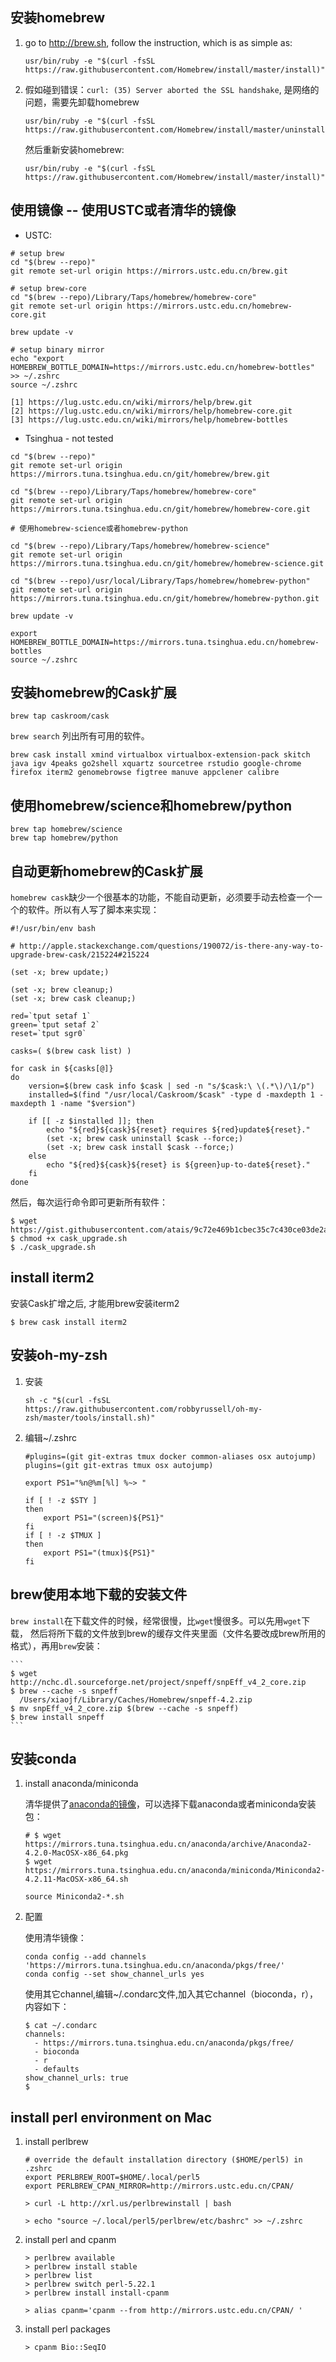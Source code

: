 
## 安装homebrew 

1. go to http://brew.sh, follow the instruction, which is as simple as:

	```
	usr/bin/ruby -e "$(curl -fsSL https://raw.githubusercontent.com/Homebrew/install/master/install)"
	```

2. 假如碰到错误：```curl: (35) Server aborted the SSL handshake```, 是网络的问题，需要先卸载homebrew

	```
	usr/bin/ruby -e "$(curl -fsSL https://raw.githubusercontent.com/Homebrew/install/master/uninstall)"
	```

    然后重新安装homebrew:

	```
	usr/bin/ruby -e "$(curl -fsSL https://raw.githubusercontent.com/Homebrew/install/master/install)"
	```

## 使用镜像 -- 使用USTC或者清华的镜像

* USTC:

```
# setup brew
cd "$(brew --repo)"
git remote set-url origin https://mirrors.ustc.edu.cn/brew.git

# setup brew-core
cd "$(brew --repo)/Library/Taps/homebrew/homebrew-core"
git remote set-url origin https://mirrors.ustc.edu.cn/homebrew-core.git

brew update -v 

# setup binary mirror
echo "export HOMEBREW_BOTTLE_DOMAIN=https://mirrors.ustc.edu.cn/homebrew-bottles" >> ~/.zshrc
source ~/.zshrc

[1] https://lug.ustc.edu.cn/wiki/mirrors/help/brew.git
[2] https://lug.ustc.edu.cn/wiki/mirrors/help/homebrew-core.git
[3] https://lug.ustc.edu.cn/wiki/mirrors/help/homebrew-bottles
```

* Tsinghua - not tested

```
cd "$(brew --repo)"
git remote set-url origin https://mirrors.tuna.tsinghua.edu.cn/git/homebrew/brew.git

cd "$(brew --repo)/Library/Taps/homebrew/homebrew-core"
git remote set-url origin https://mirrors.tuna.tsinghua.edu.cn/git/homebrew/homebrew-core.git

# 使用homebrew-science或者homebrew-python

cd "$(brew --repo)/Library/Taps/homebrew/homebrew-science"
git remote set-url origin https://mirrors.tuna.tsinghua.edu.cn/git/homebrew/homebrew-science.git

cd "$(brew --repo)/usr/local/Library/Taps/homebrew/homebrew-python"
git remote set-url origin https://mirrors.tuna.tsinghua.edu.cn/git/homebrew/homebrew-python.git

brew update -v

export HOMEBREW_BOTTLE_DOMAIN=https://mirrors.tuna.tsinghua.edu.cn/homebrew-bottles
source ~/.zshrc
```

## 安装homebrew的Cask扩展


```brew tap caskroom/cask```

`brew search` 列出所有可用的软件。

```brew cask install xmind virtualbox virtualbox-extension-pack skitch java igv 4peaks go2shell xquartz sourcetree rstudio google-chrome firefox iterm2 genomebrowse figtree manuve appclener calibre```

## 使用homebrew/science和homebrew/python

```
brew tap homebrew/science
brew tap homebrew/python
```

## 自动更新homebrew的Cask扩展

`homebrew cask`缺少一个很基本的功能，不能自动更新，必须要手动去检查一个一个的软件。所以有人写了脚本来实现：

```
#!/usr/bin/env bash

# http://apple.stackexchange.com/questions/190072/is-there-any-way-to-upgrade-brew-cask/215224#215224

(set -x; brew update;)

(set -x; brew cleanup;)
(set -x; brew cask cleanup;)

red=`tput setaf 1`
green=`tput setaf 2`
reset=`tput sgr0`

casks=( $(brew cask list) )

for cask in ${casks[@]}
do
    version=$(brew cask info $cask | sed -n "s/$cask:\ \(.*\)/\1/p")
    installed=$(find "/usr/local/Caskroom/$cask" -type d -maxdepth 1 -maxdepth 1 -name "$version")

    if [[ -z $installed ]]; then
        echo "${red}${cask}${reset} requires ${red}update${reset}."
        (set -x; brew cask uninstall $cask --force;)
        (set -x; brew cask install $cask --force;)
    else
        echo "${red}${cask}${reset} is ${green}up-to-date${reset}."
    fi
done

```

然后，每次运行命令即可更新所有软件：

```
$ wget https://gist.githubusercontent.com/atais/9c72e469b1cbec35c7c430ce03de2a6b/raw/36808a0544628398f26b48f7a3c7b309872ca2c6/cask_upgrade.sh
$ chmod +x cask_upgrade.sh
$ ./cask_upgrade.sh
```


## install iterm2

安装Cask扩增之后, 才能用brew安装iterm2

```$ brew cask install iterm2```



## 安装oh-my-zsh

1. 安装

	```sh -c "$(curl -fsSL https://raw.githubusercontent.com/robbyrussell/oh-my-zsh/master/tools/install.sh)"```

2. 编辑~/.zshrc

	```
	#plugins=(git git-extras tmux docker common-aliases osx autojump)
	plugins=(git git-extras tmux osx autojump)
	```
	
	```
	export PS1="%n@%m[%l] %~> "
	
	if [ ! -z $STY ]
	then
	    export PS1="(screen)${PS1}"
	fi
	if [ ! -z $TMUX ]
	then
	    export PS1="(tmux)${PS1}"
	fi
	```

## brew使用本地下载的安装文件

   `brew install`在下载文件的时候，经常很慢，比`wget`慢很多。可以先用`wget`下载， 然后将所下载的文件放到brew的缓存文件夹里面（文件名要改成brew所用的格式），再用`brew`安装：

    ```
    $ wget http://nchc.dl.sourceforge.net/project/snpeff/snpEff_v4_2_core.zip
    $ brew --cache -s snpeff
      /Users/xiaojf/Library/Caches/Homebrew/snpeff-4.2.zip
    $ mv snpEff_v4_2_core.zip $(brew --cache -s snpeff)
    $ brew install snpeff
    ```

## 安装conda

1. install anaconda/miniconda

    清华提供了[anaconda的镜像](https://mirrors.tuna.tsinghua.edu.cn/help/anaconda/)，可以选择下载anaconda或者miniconda安装包：

    ```
    # $ wget https://mirrors.tuna.tsinghua.edu.cn/anaconda/archive/Anaconda2-4.2.0-MacOSX-x86_64.pkg
    $ wget https://mirrors.tuna.tsinghua.edu.cn/anaconda/miniconda/Miniconda2-4.2.11-MacOSX-x86_64.sh

    source Miniconda2-*.sh
    ```

2. 配置

    使用清华镜像：
    ```
    conda config --add channels 'https://mirrors.tuna.tsinghua.edu.cn/anaconda/pkgs/free/'
    conda config --set show_channel_urls yes
    ```

    使用其它channel,编辑~/.condarc文件,加入其它channel（bioconda，r），内容如下：

    ``` 
    $ cat ~/.condarc
    channels:
      - https://mirrors.tuna.tsinghua.edu.cn/anaconda/pkgs/free/
      - bioconda
      - r
      - defaults
    show_channel_urls: true
    $ 
    ```

## install perl environment on Mac

1. install perlbrew

    ```
    # override the default installation directory ($HOME/perl5) in .zshrc
    export PERLBREW_ROOT=$HOME/.local/perl5
    export PERLBREW_CPAN_MIRROR=http://mirrors.ustc.edu.cn/CPAN/
    
    > curl -L http://xrl.us/perlbrewinstall | bash
    
    > echo "source ~/.local/perl5/perlbrew/etc/bashrc" >> ~/.zshrc
    ```

2. install perl and cpanm

    ```
    > perlbrew available
    > perlbrew install stable
    > perlbrew list
    > perlbrew switch perl-5.22.1
    > perlbrew install install-cpanm
    
    > alias cpanm='cpanm --from http://mirrors.ustc.edu.cn/CPAN/ '
    ```

3. install perl packages

    ```
    > cpanm Bio::SeqIO
    ```
